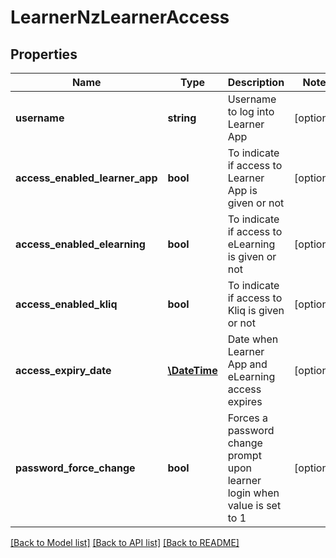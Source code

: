 # LearnerNzLearnerAccess

## Properties
Name | Type | Description | Notes
------------ | ------------- | ------------- | -------------
**username** | **string** | Username to log into Learner App | [optional] 
**access_enabled_learner_app** | **bool** | To indicate if access to Learner App is given or not | [optional] 
**access_enabled_elearning** | **bool** | To indicate if access to eLearning is given or not | [optional] 
**access_enabled_kliq** | **bool** | To indicate if access to Kliq is given or not | [optional] 
**access_expiry_date** | [**\DateTime**](\DateTime.md) | Date when Learner App and eLearning access expires | [optional] 
**password_force_change** | **bool** | Forces a password change prompt upon learner login when value is set to 1 | [optional] 

[[Back to Model list]](../../README.md#documentation-for-models) [[Back to API list]](../../README.md#documentation-for-api-endpoints) [[Back to README]](../../README.md)

